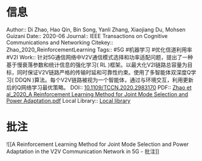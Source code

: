 # 信息
Author:: Di Zhao, Hao Qin, Bin Song, Yanli Zhang, Xiaojiang Du, Mohsen Guizani
Date:: 2020-06
Journal:: IEEE Transactions on Cognitive Communications and Networking
Citekey:: Zhao_2020_ReinforcementLearning
Tags:: #5G #机器学习 #优化信道利用率 #V2I 
Work:: 针对5G通信网络中V2V通信模式选择和功率适配问题，提出了一种基于慢衰落参数和统计信息的强化学习( RL )框架。以最大化V2I链路总容量为目标，同时保证V2V链路严格的传输时延和可靠性约束。使用了多智能体双深度Q学习( DDQN )算法。每个V2V链路被视为一个智能体，通过与环境交互，利用更新后的Q网络学习最优策略。
DOI:: [10.1109/TCCN.2020.2983170](https://doi.org/10.1109/TCCN.2020.2983170)
PDF:: [Zhao et al_2020_A Reinforcement Learning Method for Joint Mode Selection and Power Adaptation.pdf](zotero://open-pdf/library/items/S8W6S4RJ)
Local Library:: [Local library](zotero://select/items/1_D3D8QM9M)

# 批注
![[A Reinforcement Learning Method for Joint Mode Selection and Power Adaptation in the V2V Communication Network in 5G - 批注]]